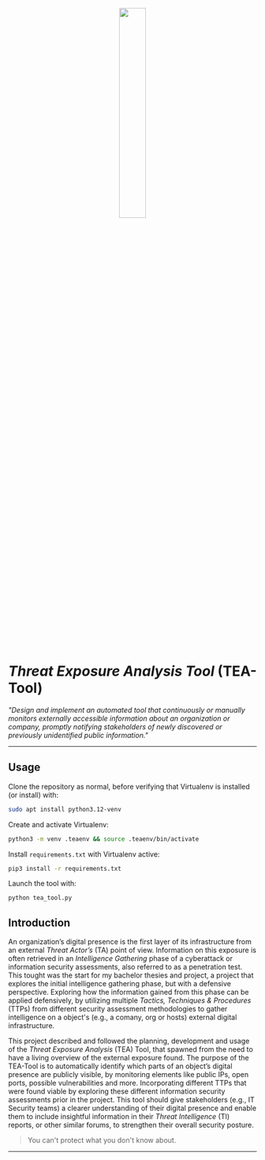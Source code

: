

<p align="center">
  <img src="https://github.com/user-attachments/assets/9eef5b75-5101-4602-9434-334a37b898e5" width=33% height=33% > 
</p>

# *Threat Exposure Analysis Tool* (TEA-Tool)

*"Design and implement an automated tool that continuously or manually monitors externally accessible information about an organization or company, promptly notifying stakeholders of newly discovered or previously unidentified public information."*

---

## Usage
Clone the repository as normal, before verifying that Virtualenv is installed (or install) with:
```bash
sudo apt install python3.12-venv
```

Create and activate Virtualenv:
```bash
python3 -m venv .teaenv && source .teaenv/bin/activate
```

Install `requirements.txt` with Virtualenv active:
```bash
pip3 install -r requirements.txt
```

Launch the tool with:
```bash
python tea_tool.py
```

## Introduction
An organization’s digital presence is the first layer of its infrastructure from an external *Threat Actor’s* (TA) point of view. Information on this exposure is often retrieved in an *Intelligence Gathering* phase of a cyberattack or information security assessments, also referred to as a penetration test. This tought was the start for my bachelor thesies and project, a project that explores the initial intelligence gathering phase, but with a defensive perspective. Exploring how the information gained from this phase can be applied defensively, by utilizing multiple *Tactics, Techniques & Procedures* (TTPs) from different security assessment methodologies to gather intelligence on a object's (e.g., a comany, org or hosts) external digital infrastructure.

This project described and followed the planning, development and usage of the *Threat Exposure Analysis* (TEA) Tool, that spawned from the need to have a living overview of the external exposure found. The purpose of the TEA-Tool is to automatically identify which parts of an object’s digital presence are publicly visible, by monitoring elements like public IPs, open ports, possible vulnerabilities and more. Incorporating different TTPs that were found viable by exploring these different information security assessments prior in the project. This tool should give stakeholders (e.g., IT Security teams) a clearer understanding of their digital presence and enable them to include insightful information in their *Threat Intelligence* (TI) reports, or other similar forums, to strengthen their overall security posture.

> You can't protect what you don't know about.

---

